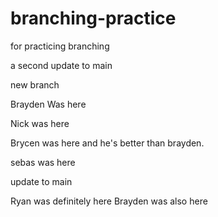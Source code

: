 # branching-practice
for practicing branching

a second update to main

new branch

Brayden Was here

Nick was here

Brycen was here and he's better than brayden.

sebas was here


update to main

Ryan was definitely here
Brayden was also here
